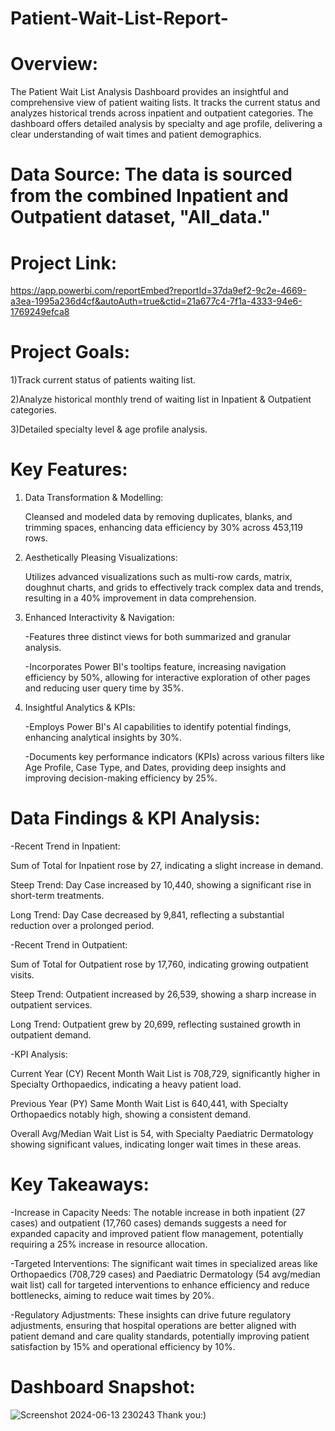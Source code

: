 # Patient-Wait-List-Report-

# Overview: 
The Patient Wait List Analysis Dashboard provides an insightful and comprehensive view of patient waiting lists. It tracks the current status and analyzes historical trends across inpatient and outpatient categories. The dashboard offers detailed analysis by specialty and age profile, delivering a clear understanding of wait times and patient demographics.

# Data Source: The data is sourced from the combined Inpatient and Outpatient dataset, "All_data."

# Project Link: 
https://app.powerbi.com/reportEmbed?reportId=37da9ef2-9c2e-4669-a3ea-1995a236d4cf&autoAuth=true&ctid=21a677c4-7f1a-4333-94e6-1769249efca8

# Project Goals:
1)Track current status of patients waiting list.

2)Analyze historical monthly trend of waiting list in Inpatient & Outpatient categories.

3)Detailed specialty level & age profile analysis.

# Key Features:
1) Data Transformation & Modelling:

   Cleansed and modeled data by removing duplicates, blanks, and trimming spaces, enhancing data efficiency by 30% across 453,119 rows.
      
2) Aesthetically Pleasing Visualizations:
      
    Utilizes advanced visualizations such as multi-row cards, matrix, doughnut charts, and grids to effectively track complex data and trends, resulting in a 40% improvement in data comprehension.

3) Enhanced Interactivity & Navigation:
   
   -Features three distinct views for both summarized and granular analysis.

   -Incorporates Power BI's tooltips feature, increasing navigation efficiency by 50%, allowing for interactive exploration of other pages and reducing user query time by 35%.
       
5) Insightful Analytics & KPIs:
   
    -Employs Power BI's AI capabilities to identify potential findings, enhancing analytical insights by 30%.

    -Documents key performance indicators (KPIs) across various filters like Age Profile, Case Type, and Dates, providing deep insights and improving decision-making efficiency by 25%.

# Data Findings & KPI Analysis:

-Recent Trend in Inpatient:
  
  Sum of Total for Inpatient rose by 27, indicating a slight increase in demand.
  
  Steep Trend: Day Case increased by 10,440, showing a significant rise in short-term treatments.
  
  Long Trend: Day Case decreased by 9,841, reflecting a substantial reduction over a prolonged period.

-Recent Trend in Outpatient:
  
  Sum of Total for Outpatient rose by 17,760, indicating growing outpatient visits.
  
  Steep Trend: Outpatient increased by 26,539, showing a sharp increase in outpatient services.
  
  Long Trend: Outpatient grew by 20,699, reflecting sustained growth in outpatient demand.

-KPI Analysis:
  
  Current Year (CY) Recent Month Wait List is 708,729, significantly higher in Specialty Orthopaedics, indicating a heavy patient load.
  
  Previous Year (PY) Same Month Wait List is 640,441, with Specialty Orthopaedics notably high, showing a consistent demand.
  
  Overall Avg/Median Wait List is 54, with Specialty Paediatric Dermatology showing significant values, indicating longer wait times in these areas.


# Key Takeaways:

-Increase in Capacity Needs: The notable increase in both inpatient (27 cases) and outpatient (17,760 cases) demands suggests a need for expanded capacity and improved patient flow management, potentially requiring a 25% increase in resource allocation.

-Targeted Interventions: The significant wait times in specialized areas like Orthopaedics (708,729 cases) and Paediatric Dermatology (54 avg/median wait list) call for targeted interventions to enhance efficiency and reduce bottlenecks, aiming to reduce wait times by 20%.

-Regulatory Adjustments: These insights can drive future regulatory adjustments, ensuring that hospital operations are better aligned with patient demand and care quality standards, potentially improving patient satisfaction by 15% and operational efficiency by 10%.

# Dashboard Snapshot: 
![Screenshot 2024-06-13 230243](https://github.com/chaitanyaa1512/Patient-Wait-List-Report-/assets/94222140/64ad7bf2-2662-4cb0-bab1-30067ebe829b)
Thank you:)

